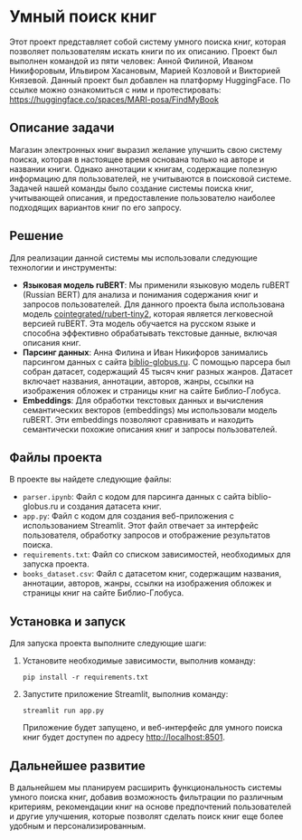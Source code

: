 # Умный поиск книг
Этот проект представляет собой систему умного поиска книг, которая позволяет пользователям искать книги по их описанию. Проект был выполнен командой из пяти человек: Анной Филиной, Иваном Никифоровым, Ильвиром Хасановым, Марией Козловой и Викторией Князевой.
Данный проект был добавлен на платформу HuggingFace. По ссылке можно ознакомиться с ним и протестировать: https://huggingface.co/spaces/MARI-posa/FindMyBook
## Описание задачи
Магазин электронных книг выразил желание улучшить свою систему поиска, которая в настоящее время основана только на авторе и названии книги. Однако аннотации к книгам, содержащие полезную информацию для пользователей, не учитываются в поисковой системе. Задачей нашей команды было создание системы поиска книг, учитывающей описания, и предоставление пользователю наиболее подходящих вариантов книг по его запросу.
## Решение
Для реализации данной системы мы использовали следующие технологии и инструменты:
- **Языковая модель ruBERT**: Мы применили языковую модель ruBERT (Russian BERT) для анализа и понимания содержания книг и запросов пользователей. Для данного проекта была использована модель [cointegrated/rubert-tiny2](https://huggingface.co/cointegrated/rubert-tiny2), которая является легковесной версией ruBERT. Эта модель обучается на русском языке и способна эффективно обрабатывать текстовые данные, включая описания книг.
- **Парсинг данных**: Анна Филина и Иван Никифоров занимались парсингом данных с сайта [biblio-globus.ru](https://www.biblio-globus.ru). С помощью парсера был собран датасет, содержащий 45 тысяч книг разных жанров. Датасет включает названия, аннотации, авторов, жанры, ссылки на изображения обложек и страницы книг на сайте Библио-Глобуса.
- **Embeddings**: Для обработки текстовых данных и вычисления семантических векторов (embeddings) мы использовали модель ruBERT. Эти embeddings позволяют сравнивать и находить семантически похожие описания книг и запросы пользователей.
## Файлы проекта
В проекте вы найдете следующие файлы:
- `parser.ipynb`: Файл с кодом для парсинга данных с сайта biblio-globus.ru и создания датасета книг.
- `app.py`: Файл с кодом для создания веб-приложения с использованием Streamlit. Этот файл отвечает за интерфейс пользователя, обработку запросов и отображение результатов поиска.
- `requirements.txt`: Файл со списком зависимостей, необходимых для запуска проекта.
- `books_dataset.csv`: Файл с датасетом книг, содержащим названия, аннотации, авторов, жанры, ссылки на изображения обложек и страницы книг на сайте Библио-Глобуса.
## Установка и запуск
Для запуска проекта выполните следующие шаги:
1. Установите необходимые зависимости, выполнив команду:
   ```
   pip install -r requirements.txt
   ```
2. Запустите приложение Streamlit, выполнив команду:
   ```
   streamlit run app.py
   ```
   Приложение будет запущено, и веб-интерфейс для умного поиска книг будет доступен по адресу [http://localhost:8501](http://localhost:8501).
## Дальнейшее развитие
В дальнейшем мы планируем расширить функциональность системы умного поиска книг, добавив возможность фильтрации по различным критериям, рекомендации книг на основе предпочтений пользователей и другие улучшения, которые позволят сделать поиск книг еще более удобным и персонализированным.
